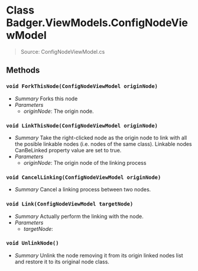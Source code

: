 # Class Badger.ViewModels.ConfigNodeViewModel
> Source: ConfigNodeViewModel.cs
## Methods
### `void ForkThisNode(ConfigNodeViewModel originNode)`
* *Summary*
  Forks this node
* *Parameters*
  * _originNode_: The origin node.
### `void LinkThisNode(ConfigNodeViewModel originNode)`
* *Summary*
  Take the right-clicked node as the origin node to link with all the posible linkable nodes (i.e. nodes of the same class). Linkable nodes CanBeLinked property value are set to true.
* *Parameters*
  * _originNode_: The origin node of the linking process
### `void CancelLinking(ConfigNodeViewModel originNode)`
* *Summary*
  Cancel a linking process between two nodes.
### `void Link(ConfigNodeViewModel targetNode)`
* *Summary*
  Actually perform the linking with the node.
* *Parameters*
  * _targetNode_: 
### `void UnlinkNode()`
* *Summary*
  Unlink the node removing it from its origin linked nodes list and restore it to its original node class.
